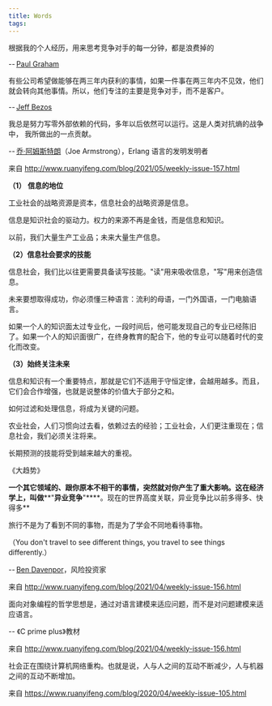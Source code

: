 ```yaml
---
title: Words
tags:
---
```


根据我的个人经历，用来思考竞争对手的每一分钟，都是浪费掉的 

-- [Paul Graham](https://twitter.com/paulg/status/1109220781035307009) 

 

有些公司希望做能够在两三年内获利的事情，如果一件事在两三年内不见效，他们就会转向其他事情。所以，他们专注的主要是竞争对手，而不是客户。 

-- [Jeff Bezos](https://news.ycombinator.com/item?id=19468288) 

 

我总是努力写零外部依赖的代码，多年以后依然可以运行。这是人类对抗熵的战争中， 我所做出的一点贡献。 

-- [乔·阿姆斯特朗](https://www.humio.com/whats-new/blog/why-we-chose-elm-for-humio-s-web-ui)（Joe Armstrong），Erlang 语言的发明发明者 

 

来自 <http://www.ruanyifeng.com/blog/2021/05/weekly-issue-157.html> 

 

**（****1****）** **信息的地位** 

工业社会的战略资源是资本，信息社会的战略资源是信息。 

信息是知识社会的驱动力。权力的来源不再是金钱，而是信息和知识。 

以前，我们大量生产工业品；未来大量生产信息。 

**（****2****）信息社会要求的技能** 

信息社会，我们比以往更需要具备读写技能。"读"用来吸收信息，"写"用来创造信息。 

未来要想取得成功，你必须懂三种语言：流利的母语，一门外国语，一门电脑语言。 

如果一个人的知识面太过专业化，一段时间后，他可能发现自己的专业已经陈旧了。如果一个人的知识面很广，在终身教育的配合下，他的专业可以随着时代的变化而改变。 

**（****3****）始终关注未来** 

信息和知识有一个重要特点，那就是它们不适用于守恒定律，会越用越多。而且，它们会合作增强，也就是说整体的价值大于部分之和。 

如何过滤和处理信息，将成为关键的问题。 

农业社会，人们习惯向过去看，依赖过去的经验；工业社会，人们更注重现在；信息社会，我们必须关注将来。 

长期预测的技能将受到越来越大的重视。 

 

《大趋势》 

 

**一个其它领域的、跟你原本不相干的事情，突然就对你产生了重大影响。这在经济学上，叫做****"****异业竞争****"****。现在的世界高度关联，异业竞争比以前多得多、快得多** 

 

旅行不是为了看到不同的事物，而是为了学会不同地看待事物。 

（You don't travel to see different things, you travel to see things differently.） 

-- [Ben Davenpor](https://m.facebook.com/HanksWorldWide/photos/pb.160385744474061.-2207520000.1564413746./238546423324659/)，风险投资家 

 

来自 <http://www.ruanyifeng.com/blog/2021/04/weekly-issue-156.html> 

 

 

面向对象编程的哲学思想是，通过对语言建模来适应问题，而不是对问题建模来适应语言。 

-- 《C prime plus》教材 

 

来自 <http://www.ruanyifeng.com/blog/2021/04/weekly-issue-156.html> 

 

社会正在围绕计算机网络重构。也就是说，人与人之间的互动不断减少，人与机器之间的互动不断增加。 

 

来自 <https://www.ruanyifeng.com/blog/2020/04/weekly-issue-105.html> 

 

 
